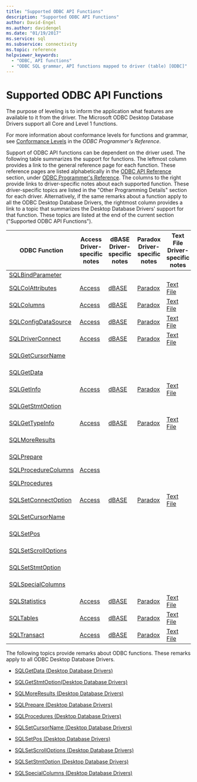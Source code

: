 ```yaml
---
title: "Supported ODBC API Functions"
description: "Supported ODBC API Functions"
author: David-Engel
ms.author: davidengel
ms.date: "01/19/2017"
ms.service: sql
ms.subservice: connectivity
ms.topic: reference
helpviewer_keywords:
  - "ODBC, API functions"
  - "ODBC SQL grammar, API functions mapped to driver (table) [ODBC]"
---
```

# Supported ODBC API Functions
The purpose of leveling is to inform the application what features are available to it from the driver. The Microsoft ODBC Desktop Database Drivers support all Core and Level 1 functions.  
  
 For more information about conformance levels for functions and grammar, see [Conformance Levels](../../odbc/reference/develop-app/conformance-levels.md) in the *ODBC Programmer's Reference*.  
  
 Support of ODBC API functions can be dependent on the driver used. The following table summarizes the support for functions. The leftmost column provides a link to the general reference page for each function. These reference pages are listed alphabetically in the [ODBC API Reference](../../odbc/reference/syntax/odbc-api-reference.md) section, under [ODBC Programmer's Reference](../../odbc/reference/odbc-programmer-s-reference.md). The columns to the right provide links to driver-specific notes about each supported function. These driver-specific topics are listed in the "Other Programming Details" section for each driver. Alternatively, if the same remarks about a function apply to all the ODBC Desktop Database Drivers, the rightmost column provides a link to a topic that summarizes the Desktop Database Drivers' support for that function. These topics are listed at the end of the current section ("Supported ODBC API Functions").  
  
|ODBC Function|Access Driver-specific notes|dBASE Driver-specific notes|Paradox Driver-specific notes|Text File Driver-specific notes|Excel Driver-specific notes|Notes relevant to all drivers|  
|-------------------|-----------------------------------|----------------------------------|------------------------------------|--------------------------------------|----------------------------------|-----------------------------------|  
|[SQLBindParameter](../../odbc/reference/syntax/sqlbindparameter-function.md)|||||[Excel](../../odbc/microsoft/sqlbindparameter-excel-driver.md)||  
|[SQLColAttributes](../../odbc/reference/syntax/sqlcolattributes-function.md)|[Access](../../odbc/microsoft/sqlcolattributes-access-driver.md)|[dBASE](../../odbc/microsoft/sqlcolattributes-dbase-driver.md)|[Paradox](../../odbc/microsoft/sqlcolattributes-paradox-driver.md)|[Text File](../../odbc/microsoft/sqlcolattributes-text-file-driver.md)|[Excel](../../odbc/microsoft/sqlcolattributes-excel-driver.md)||  
|[SQLColumns](../../odbc/reference/syntax/sqlcolattributes-function.md)|[Access](../../odbc/microsoft/sqlcolattributes-access-driver.md)|[dBASE](../../odbc/microsoft/sqlcolattributes-dbase-driver.md)|[Paradox](../../odbc/microsoft/sqlcolattributes-paradox-driver.md)|[Text File](../../odbc/microsoft/sqlcolattributes-text-file-driver.md)|[Excel](../../odbc/microsoft/sqlcolattributes-excel-driver.md)||  
|[SQLConfigDataSource](../../odbc/reference/syntax/sqlconfigdatasource-function.md)|[Access](../../odbc/microsoft/sqlconfigdatasource-access-driver.md)|[dBASE](../../odbc/microsoft/sqlconfigdatasource-dbase-driver.md)|[Paradox](../../odbc/microsoft/sqlconfigdatasource-paradox-driver.md)|[Text File](../../odbc/microsoft/sqlconfigdatasource-text-file-driver.md)|[Excel](../../odbc/microsoft/odbc-jet-sqlconfigdatasource-excel-driver.md)||  
|[SQLDriverConnect](../../odbc/reference/syntax/sqldriverconnect-function.md)|[Access](../../odbc/microsoft/sqldriverconnect-access-driver.md)|[dBASE](../../odbc/microsoft/sqldriverconnect-dbase-driver.md)|[Paradox](../../odbc/microsoft/sqldriverconnect-paradox-driver.md)|[Text File](../../odbc/microsoft/sqldriverconnect-text-file-driver.md)|[Excel](../../odbc/microsoft/sqldriverconnect-excel-driver.md)||  
|[SQLGetCursorName](../../odbc/reference/syntax/sqlgetcursorname-function.md)||||||[All drivers](../../odbc/microsoft/sqlgetcursorname-desktop-database-drivers.md)|  
|[SQLGetData](../../odbc/reference/syntax/sqlgetdata-function.md)||||||[All drivers](../../odbc/microsoft/sqlgetdata-desktop-database-drivers.md)|  
|[SQLGetInfo](../../odbc/reference/syntax/sqlgetinfo-function.md)|[Access](../../odbc/microsoft/sqlgetinfo-access-driver.md)|[dBASE](../../odbc/microsoft/sqlgetinfo-dbase-driver.md)|[Paradox](../../odbc/microsoft/sqlgetinfo-paradox-driver.md)|[Text File](../../odbc/microsoft/sqlgetinfo-text-file-driver.md)|[Excel](../../odbc/microsoft/sqlgetinfo-excel-driver.md)|
|[SQLGetStmtOption](../../odbc/reference/syntax/sqlgetstmtoption-function.md)||||||[All drivers](../../odbc/microsoft/sqlgetstmtoption-desktop-database-drivers.md)|  
|[SQLGetTypeInfo](../../odbc/reference/syntax/sqlgettypeinfo-function.md)|[Access](../../odbc/microsoft/sqlgettypeinfo-access-driver.md)|[dBASE](../../odbc/microsoft/sqlgettypeinfo-dbase-driver.md)|[Paradox](../../odbc/microsoft/sqlgettypeinfo-paradox-driver.md)|[Text File](../../odbc/microsoft/sqlgettypeinfo-text-file-driver.md)|[Excel](../../odbc/microsoft/sqlgettypeinfo-excel-driver.md)||  
|[SQLMoreResults](../../odbc/reference/syntax/sqlmoreresults-function.md)||||||[All drivers](../../odbc/microsoft/sqlmoreresults-desktop-database-drivers.md)|  
|[SQLPrepare](../../odbc/reference/syntax/sqlprepare-function.md)||||||[All drivers](../../odbc/microsoft/sqlprepare-desktop-database-drivers.md)|  
|[SQLProcedureColumns](../../odbc/reference/syntax/sqlprocedurecolumns-function.md)|[Access](../../odbc/microsoft/sqlprocedurecolumns-access-driver.md)||||||  
|[SQLProcedures](../../odbc/reference/syntax/sqlprocedures-function.md)||||||[All drivers](../../odbc/microsoft/sqlprocedures-desktop-database-drivers.md)|  
|[SQLSetConnectOption](../../odbc/reference/syntax/sqlsetconnectoption-function.md)|[Access](../../odbc/microsoft/sqlsetconnectoption-access-driver.md)|[dBASE](../../odbc/microsoft/sqlsetconnectoption-dbase-driver.md)|[Paradox](../../odbc/microsoft/sqlsetconnectoption-paradox-driver.md)|[Text File](../../odbc/microsoft/sqlsetconnectoption-text-file-driver.md)|[Excel](../../odbc/microsoft/sqlsetconnectoption-excel-driver.md)||  
|[SQLSetCursorName](../../odbc/reference/syntax/sqlsetcursorname-function.md)||||||[All drivers](../../odbc/microsoft/sqlsetcursorname-desktop-database-drivers.md)|  
|[SQLSetPos](../../odbc/reference/syntax/sqlsetpos-function.md)||||||[All drivers](../../odbc/microsoft/sqlsetpos-desktop-database-drivers.md)|  
|[SQLSetScrollOptions](../../odbc/reference/syntax/sqlsetscrolloptions-function.md)||||||[All drivers](../../odbc/microsoft/sqlsetscrolloptions-desktop-database-drivers.md)|  
|[SQLSetStmtOption](../../odbc/reference/syntax/sqlsetstmtoption-function.md)||||||[All drivers](../../odbc/microsoft/sqlsetstmtoption-desktop-database-drivers.md)|  
|[SQLSpecialColumns](../../odbc/reference/syntax/sqlspecialcolumns-function.md)||||||[All drivers](../../odbc/microsoft/sqlspecialcolumns-desktop-database-drivers.md)|  
|[SQLStatistics](../../odbc/reference/syntax/sqlstatistics-function.md)|[Access](../../odbc/microsoft/sqlstatistics-access-driver.md)|[dBASE](../../odbc/microsoft/sqlstatistics-dbase-driver.md)|[Paradox](../../odbc/microsoft/sqlstatistics-paradox-driver.md)|[Text File](../../odbc/microsoft/sqlstatistics-text-file-driver.md)|[Excel](../../odbc/microsoft/sqlstatistics-excel-driver.md)||  
|[SQLTables](../../odbc/reference/syntax/sqltables-function.md)|[Access](../../odbc/microsoft/sqltables-access-driver.md)|[dBASE](../../odbc/microsoft/sqltables-dbase-driver.md)|[Paradox](../../odbc/microsoft/sqltables-paradox-driver.md)|[Text File](../../odbc/microsoft/sqltables-text-file-driver.md)|[Excel](../../odbc/microsoft/sqltables-excel-driver.md)|  
|[SQLTransact](../../odbc/reference/syntax/sqltransact-function.md)|[Access](../../odbc/microsoft/sqltransact-access-driver.md)|[dBASE](../../odbc/microsoft/sqltransact-dbase-driver.md)|[Paradox](../../odbc/microsoft/sqltransact-paradox-driver.md)|[Text File](../../odbc/microsoft/sqltransact-text-file-driver.md)|[Excel](../../odbc/microsoft/sqltransact-excel-driver.md)||  
  
 The following topics provide remarks about ODBC functions. These remarks apply to all ODBC Desktop Database Drivers.  
  
-   [SQLGetData (Desktop Database Drivers)](../../odbc/microsoft/sqlgetdata-desktop-database-drivers.md)  
  
-   [SQLGetStmtOption(Desktop Database Drivers)](../../odbc/microsoft/sqlgetstmtoption-desktop-database-drivers.md)  
  
-   [SQLMoreResults (Desktop Database Drivers)](../../odbc/microsoft/sqlmoreresults-desktop-database-drivers.md)  
  
-   [SQLPrepare (Desktop Database Drivers)](../../odbc/microsoft/sqlprepare-desktop-database-drivers.md)  
  
-   [SQLProcedures (Desktop Database Drivers)](../../odbc/microsoft/sqlprocedures-desktop-database-drivers.md)  
  
-   [SQLSetCursorName (Desktop Database Drivers)](../../odbc/microsoft/sqlsetcursorname-desktop-database-drivers.md)  
  
-   [SQLSetPos (Desktop Database Drivers)](../../odbc/microsoft/sqlsetpos-desktop-database-drivers.md)  
  
-   [SQLSetScrollOptions (Desktop Database Drivers)](../../odbc/microsoft/sqlsetscrolloptions-desktop-database-drivers.md)  
  
-   [SQLSetStmtOption (Desktop Database Drivers)](../../odbc/microsoft/sqlsetstmtoption-desktop-database-drivers.md)  
  
-   [SQLSpecialColumns (Desktop Database Drivers)](../../odbc/microsoft/sqlspecialcolumns-desktop-database-drivers.md)

